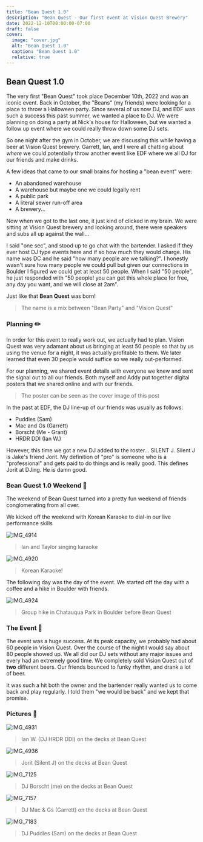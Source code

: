 ```yaml
---
title: "Bean Quest 1.0"
description: "Bean Quest - Our first event at Vision Quest Brewery"
date: 2022-12-10T00:00:00-07:00
draft: false
cover:
  image: "cover.jpg"
  alt: "Bean Quest 1.0"
  caption: "Bean Quest 1.0"
  relative: true
---
```


## Bean Quest 1.0

The very first "Bean Quest" took place December 10th, 2022 and was an iconic event. Back in October, the "Beans" (my friends) were looking for a place to throw a Halloween party. Since several of us now DJ, and EDF was such a success this past summer, we wanted a place to DJ. We were planning on doing a party at Nick's house for Halloween, but we wanted a follow up event where we could really throw down some DJ sets.

So one night after the gym in October, we are discussing this while having a beer at Vision Quest brewery. Garrett, Ian, and I were all chatting about *where* we could potentially throw another event like EDF where we all DJ for our friends and make drinks.

A few ideas that came to our small brains for hosting a "bean event" were:

- An abandoned warehouse
- A warehouse but maybe one we could legally rent
- A public park
- A literal sewer run-off area
- A brewery...

Now when we got to the last one, it just kind of clicked in my brain. We were sitting at Vision Quest brewery and looking around, there were speakers and subs all up against the wall...

I said "one sec", and stood up to go chat with the bartender. I asked if they ever host DJ type events here and if so how much they would charge. His name was DC and he said "how many people are we talking?". I honestly wasn't sure how many people we could pull but given our connections in Boulder I figured we could get at least 50 people. When I said "50 people", he just responded with "50 people! you can get this whole place for free, any day you want, and we will close at 2am".

Just like that **Bean Quest** was born!

> The name is a mix between "Bean Party" and "Vision Quest"

### Planning ✏️

In order for this event to really work out, we actually had to plan. Vision Quest was very adamant about us bringing at least 50 people so that by us using the venue for a night, it was actually profitable to them. We later learned that even 30 people would suffice so we really out-performed.

For our planning, we shared event details with everyone we knew and sent the signal out to all our friends. Both myself and Addy put together digital posters that we shared online and with our friends.

> The poster can be seen as the cover image of this post

In the past at EDF, the DJ line-up of our friends was usually as follows:

- Puddles (Sam)
- Mac and Gs (Garrett)
- Borscht (Me - Grant)
- HRDR DDI (Ian W.)

However, this time we got a new DJ added to the roster... SILENT J. Silent J is Jake's friend Jorit. My definition of "pro" is someone who is a "professional" and gets paid to do things and is really good. This defines Jorit at DJing. He is damn good.

### Bean Quest 1.0 Weekend 🥂

The weekend of Bean Quest turned into a pretty fun weekend of friends conglomerating from all over.

We kicked off the weekend with Korean Karaoke to dial-in our live performance skills

![IMG_4914](IMG_4914.jpg)

> Ian and Taylor singing karaoke

![IMG_4920](IMG_4920.jpg)

> Korean Karaoke!

The following day was the day of the event. We started off the day with a coffee and a hike in Boulder with friends.

![IMG_4924](IMG_4924.jpg)

> Group hike in Chatauqua Park in Boulder before Bean Quest

### The Event 🥳

The event was a huge success. At its peak capacity, we probably had about 60 people in Vision Quest. Over the course of the night I would say about 80 people showed up. We all did our DJ sets without any major issues and every had an extremely good time. We completely sold Vision Quest out of **two** different beers. Our friends bounced to funky rhythm, and drank a lot of beer.

It was such a hit both the owner and the bartender really wanted us to come back and play regularly. I told them "we would be back" and we kept that promise.

### Pictures 📸

![IMG_4931](IMG_4931.jpg)

> Ian W. (DJ HRDR DDI) on the decks at Bean Quest

![IMG_4936](IMG_4936.jpg)

> Jorit (Silent J) on the decks at Bean Quest

![IMG_7125](IMG_7125.jpg)

> DJ Borscht (me) on the decks at Bean Quest

![IMG_7157](IMG_7157.jpg)

> DJ Mac & Gs (Garrett) on the decks at Bean Quest

![IMG_7183](IMG_7183.jpg)

> DJ Puddles (Sam) on the decks at Bean Quest
